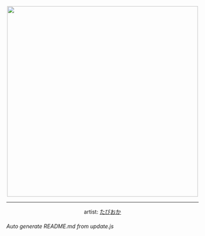 
<p align="center">
  <img width="500" src="https://nekos.best/api/v2/neko/0177.png">
  <hr/>
  <center>
    artist: <a href="https://www.pixiv.net/en/artworks/83381309">たぴおか</a>
  </center>
</p>


###### Auto generate README.md from update.js


